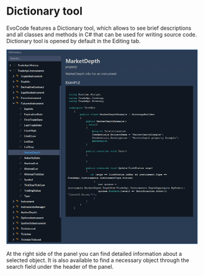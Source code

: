 # Dictionary tool

EvoCode features a Dictionary tool, which allows to see brief descriptions and all classes and methods in C\# that can be used for writing source code. Dictionary tool is opened by default in the Editing tab.

![](../.gitbook/assets/screenshot_6%20%281%29.png)

At the right side of the panel you can find detailed information about a selected object. It is also available to find a necessary object through the search field under the header of the panel.

